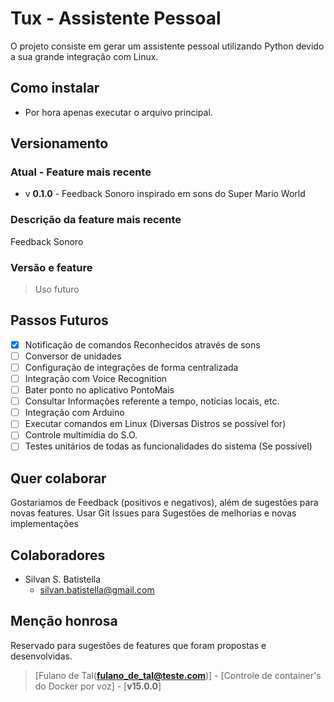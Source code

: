 # Tux - Assistente Pessoal

O projeto consiste em gerar um assistente pessoal utilizando Python devido a sua grande integração com Linux.

## Como instalar
- Por hora apenas executar o arquivo principal.

## Versionamento
### Atual - Feature mais recente
- v **0.1.0** - Feedback Sonoro inspirado em sons do Super Mario World

### Descrição da feature mais recente
Feedback Sonoro

### Versão e feature
> Uso futuro

## Passos Futuros
- [X] Notificação de comandos Reconhecidos através de sons
- [ ] Conversor de  unidades
- [ ] Configuração de integrações de forma centralizada
- [ ] Integração com Voice Recognition
- [ ] Bater ponto no aplicativo PontoMais
- [ ] Consultar Informações referente a tempo, notícias locais, etc.
- [ ] Integração com Arduino
- [ ] Executar comandos em Linux (Diversas Distros se possível for)
- [ ] Controle multimídia do S.O.
- [ ] Testes unitários de todas as funcionalidades do sistema (Se possível)

## Quer colaborar
Gostariamos de Feedback (positivos e negativos), além de sugestões para novas features.
Usar Git Issues para Sugestões de melhorias e novas implementações

## Colaboradores
- Silvan S. Batistella
    - silvan.batistella@gmail.com
    
## Menção honrosa
Reservado para sugestões de features que foram propostas e desenvolvidas.
> [Fulano de Tal(**fulano_de_tal@teste.com**)] - [Controle de container's do Docker por voz] - [**v15.0.0**]
